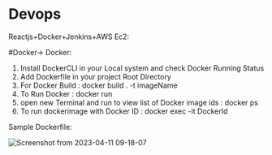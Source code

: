 # Devops


Reactjs+Docker+Jenkins+AWS Ec2:


#Docker->
Docker:
   1) Install DockerCLI in your Local system and check Docker Running Status
   2) Add Dockerfile in your project Root Directory
   3) For Docker Build : docker build . -t imageName
   4) To Run Docker : docker run <imageName>
   5) open new Terminal and run to view list of Docker image ids : docker ps
   6) To run dockerimage with Docker ID : docker exec -it DockerId
  
Sample Dockerfile:
 
![Screenshot from 2023-04-11 09-18-07](https://user-images.githubusercontent.com/89519757/231051220-33e61359-91ee-4970-b07c-c949d62c0479.png)

   
